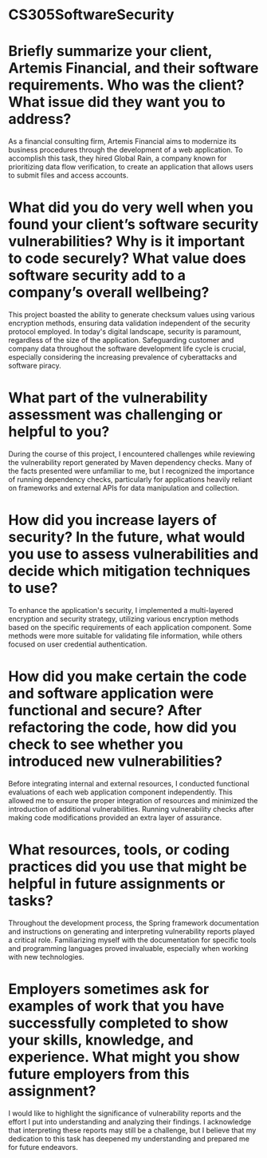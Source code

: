 # CS305SoftwareSecurity

# Briefly summarize your client, Artemis Financial, and their software requirements. Who was the client? What issue did they want you to address?
As a financial consulting firm, Artemis Financial aims to modernize its business procedures through the development of a web application. To accomplish this task, they hired Global Rain, a company known for prioritizing data flow verification, to create an application that allows users to submit files and access accounts. 

# What did you do very well when you found your client’s software security vulnerabilities? Why is it important to code securely? What value does software security add to a company’s overall wellbeing?
This project boasted the ability to generate checksum values using various encryption methods, ensuring data validation independent of the security protocol employed. In today's digital landscape, security is paramount, regardless of the size of the application. Safeguarding customer and company data throughout the software development life cycle is crucial, especially considering the increasing prevalence of cyberattacks and software piracy.

# What part of the vulnerability assessment was challenging or helpful to you?
During the course of this project, I encountered challenges while reviewing the vulnerability report generated by Maven dependency checks. Many of the facts presented were unfamiliar to me, but I recognized the importance of running dependency checks, particularly for applications heavily reliant on frameworks and external APIs for data manipulation and collection.

# How did you increase layers of security? In the future, what would you use to assess vulnerabilities and decide which mitigation techniques to use?
To enhance the application's security, I implemented a multi-layered encryption and security strategy, utilizing various encryption methods based on the specific requirements of each application component. Some methods were more suitable for validating file information, while others focused on user credential authentication.

# How did you make certain the code and software application were functional and secure? After refactoring the code, how did you check to see whether you introduced new vulnerabilities?
Before integrating internal and external resources, I conducted functional evaluations of each web application component independently. This allowed me to ensure the proper integration of resources and minimized the introduction of additional vulnerabilities. Running vulnerability checks after making code modifications provided an extra layer of assurance.

# What resources, tools, or coding practices did you use that might be helpful in future assignments or tasks?
Throughout the development process, the Spring framework documentation and instructions on generating and interpreting vulnerability reports played a critical role. Familiarizing myself with the documentation for specific tools and programming languages proved invaluable, especially when working with new technologies.

# Employers sometimes ask for examples of work that you have successfully completed to show your skills, knowledge, and experience. What might you show future employers from this assignment?
I would like to highlight the significance of vulnerability reports and the effort I put into understanding and analyzing their findings. I acknowledge that interpreting these reports may still be a challenge, but I believe that my dedication to this task has deepened my understanding and prepared me for future endeavors.
